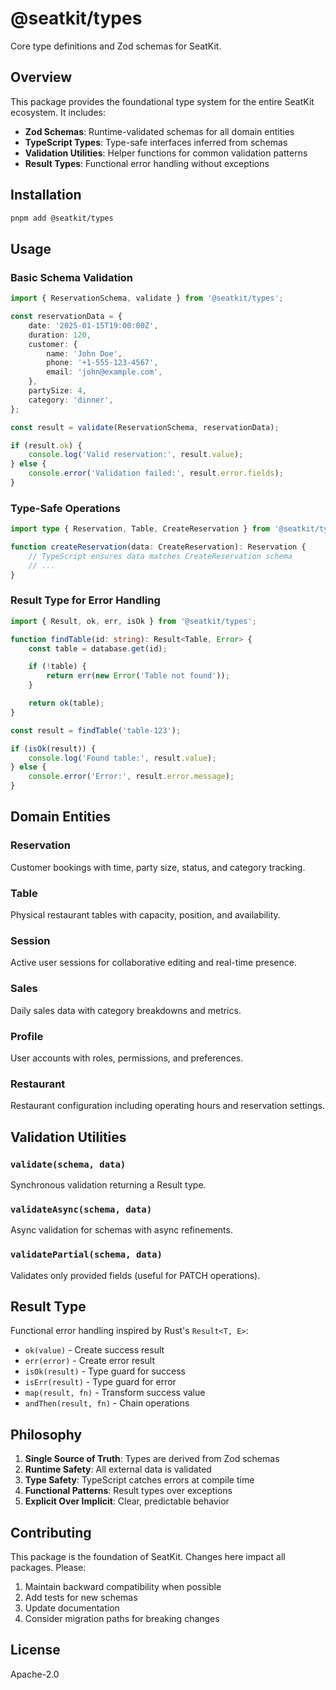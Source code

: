 # @seatkit/types

Core type definitions and Zod schemas for SeatKit.

## Overview

This package provides the foundational type system for the entire SeatKit ecosystem. It includes:

- **Zod Schemas**: Runtime-validated schemas for all domain entities
- **TypeScript Types**: Type-safe interfaces inferred from schemas
- **Validation Utilities**: Helper functions for common validation patterns
- **Result Types**: Functional error handling without exceptions

## Installation

```bash
pnpm add @seatkit/types
```

## Usage

### Basic Schema Validation

```typescript
import { ReservationSchema, validate } from '@seatkit/types';

const reservationData = {
	date: '2025-01-15T19:00:00Z',
	duration: 120,
	customer: {
		name: 'John Doe',
		phone: '+1-555-123-4567',
		email: 'john@example.com',
	},
	partySize: 4,
	category: 'dinner',
};

const result = validate(ReservationSchema, reservationData);

if (result.ok) {
	console.log('Valid reservation:', result.value);
} else {
	console.error('Validation failed:', result.error.fields);
}
```

### Type-Safe Operations

```typescript
import type { Reservation, Table, CreateReservation } from '@seatkit/types';

function createReservation(data: CreateReservation): Reservation {
	// TypeScript ensures data matches CreateReservation schema
	// ...
}
```

### Result Type for Error Handling

```typescript
import { Result, ok, err, isOk } from '@seatkit/types';

function findTable(id: string): Result<Table, Error> {
	const table = database.get(id);

	if (!table) {
		return err(new Error('Table not found'));
	}

	return ok(table);
}

const result = findTable('table-123');

if (isOk(result)) {
	console.log('Found table:', result.value);
} else {
	console.error('Error:', result.error.message);
}
```

## Domain Entities

### Reservation

Customer bookings with time, party size, status, and category tracking.

### Table

Physical restaurant tables with capacity, position, and availability.

### Session

Active user sessions for collaborative editing and real-time presence.

### Sales

Daily sales data with category breakdowns and metrics.

### Profile

User accounts with roles, permissions, and preferences.

### Restaurant

Restaurant configuration including operating hours and reservation settings.

## Validation Utilities

### `validate(schema, data)`

Synchronous validation returning a Result type.

### `validateAsync(schema, data)`

Async validation for schemas with async refinements.

### `validatePartial(schema, data)`

Validates only provided fields (useful for PATCH operations).

## Result Type

Functional error handling inspired by Rust's `Result<T, E>`:

- `ok(value)` - Create success result
- `err(error)` - Create error result
- `isOk(result)` - Type guard for success
- `isErr(result)` - Type guard for error
- `map(result, fn)` - Transform success value
- `andThen(result, fn)` - Chain operations

## Philosophy

1. **Single Source of Truth**: Types are derived from Zod schemas
2. **Runtime Safety**: All external data is validated
3. **Type Safety**: TypeScript catches errors at compile time
4. **Functional Patterns**: Result types over exceptions
5. **Explicit Over Implicit**: Clear, predictable behavior

## Contributing

This package is the foundation of SeatKit. Changes here impact all packages. Please:

1. Maintain backward compatibility when possible
2. Add tests for new schemas
3. Update documentation
4. Consider migration paths for breaking changes

## License

Apache-2.0

